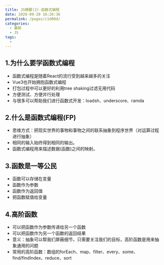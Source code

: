```yaml
---
title: JS精要(2)-函数式编程
date: 2020-09-20 16:26:36
permalink: /pages/c1d00d/
categories: 
  - 基础
  - JS
tags: 
  - 
---
```

## 1.为什么要学函数式编程
- 函数式编程是随着React的流行受到越来越多的关注
- Vue3也开始拥抱函数式编程
- 打包过程中可以更好的利用tree shaking过滤无用代码
- 方便测试、方便并行处理
- 与很多可以帮助我们进行函数式开发：loadsh、underscore、ramda

## 2.什么是函数式编程(FP)
- 思维方式：把现实世界的事物和事物之间的联系抽象到程序世界（对运算过程进行抽象）
- 相同的输入始终得到相同的输出。
- 函数式编程用来描述数据(函数)之间的映射。

## 3.函数是一等公民
- 函数可以存储在变量
- 函数作为参数
- 函数作为返回值
- 把函数赋值给变量

## 4.高阶函数
- 可以把函数作为参数传递给另一个函数
- 可以把函数作为另一个函数的返回结果
- 意义：抽象可以帮我们屏蔽细节，只需要关注我们的目标，高阶函数是用来抽象通用的问题
- 常用的高阶函数：数组的forEach、map、filter、every、some、find/findIndex、reduce、sort

## 

## 

## 

## 

## 


